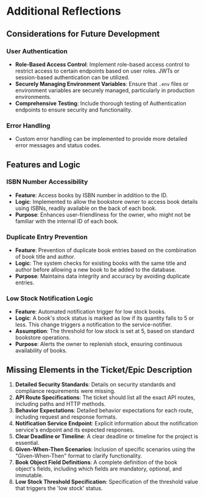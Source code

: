 # Additional Reflections

## Considerations for Future Development

### User Authentication

- **Role-Based Access Control**: Implement role-based access control to restrict access to certain endpoints based on user roles. JWTs or session-based authentication can be utilized.
- **Securely Managing Environment Variables**: Ensure that `.env` files or environment variables are securely managed, particularly in production environments.
- **Comprehensive Testing**: Include thorough testing of Authentication endpoints to ensure security and functionality.

### Error Handling
- Custom error handling can be implemented to provide more detailed error messages and status codes.

## Features and Logic

### ISBN Number Accessibility

- **Feature**: Access books by ISBN number in addition to the ID.
- **Logic**: Implemented to allow the bookstore owner to access book details using ISBNs, readily available on the back of each book.
- **Purpose**: Enhances user-friendliness for the owner, who might not be familiar with the internal ID of each book.

### Duplicate Entry Prevention

- **Feature**: Prevention of duplicate book entries based on the combination of book title and author.
- **Logic**: The system checks for existing books with the same title and author before allowing a new book to be added to the database.
- **Purpose**: Maintains data integrity and accuracy by avoiding duplicate entries.

### Low Stock Notification Logic

- **Feature**: Automated notification trigger for low stock books.
- **Logic**: A book's stock status is marked as low if its quantity falls to 5 or less. This change triggers a notification to the service-notifier.
- **Assumption**: The threshold for low stock is set at 5, based on standard bookstore operations.
- **Purpose**: Alerts the owner to replenish stock, ensuring continuous availability of books.

## Missing Elements in the Ticket/Epic Description

1. **Detailed Security Standards**: Details on security standards and compliance requirements were missing.
2. **API Route Specifications**: The ticket should list all the exact API routes, including paths and HTTP methods.
3. **Behavior Expectations**: Detailed behavior expectations for each route, including request and response formats.
4. **Notification Service Endpoint**: Explicit information about the notification service's endpoint and its expected responses.
5. **Clear Deadline or Timeline**: A clear deadline or timeline for the project is essential.
6. **Given-When-Then Scenarios**: Inclusion of specific scenarios using the "Given-When-Then" format to clarify functionality.
7. **Book Object Field Definitions**: A complete definition of the book object's fields, including which fields are mandatory, optional, and immutable.
8. **Low Stock Threshold Specification**: Specification of the threshold value that triggers the 'low stock' status.

